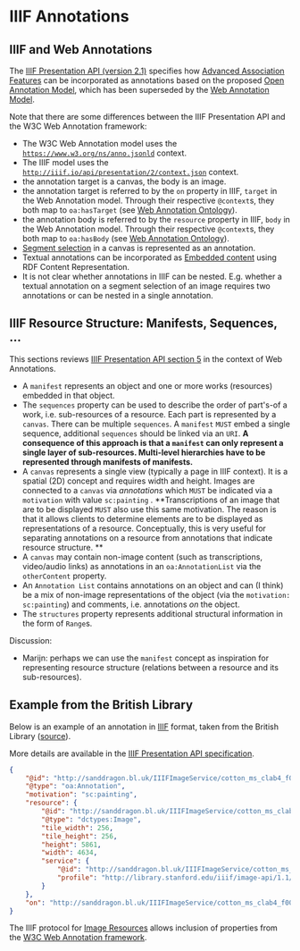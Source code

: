 # IIIF Annotations

## IIIF and Web Annotations

The [IIIF Presentation API (version 2.1)](http://iiif.io/api/presentation/2.1/) specifies how [Advanced Association Features](http://iiif.io/api/presentation/2.1/#advanced-association-features) can be incorporated as annotations based on the proposed [Open Annotation Model](http://www.openannotation.org/spec/core/), which has been superseded by the [Web Annotation Model](https://www.w3.org/TR/annotation-model/).

Note that there are some differences between the IIIF Presentation API and the W3C Web Annotation framework:

+ The W3C Web Annotation model uses the <code>https://www.w3.org/ns/anno.jsonld</code> context.
+ The IIIF model uses the <code>http://iiif.io/api/presentation/2/context.json</code> context. 
+ the annotation target is a canvas, the body is an image.
+ the annotation target is referred to by the `on` property in  IIIF, `target` in the Web Annotation model. Through their respective `@context`s, they both map to `oa:hasTarget` (see [Web Annotation Ontology](https://www.w3.org/ns/oa#)).
+ the annotation body is referred to by the `resource` property in IIIF, `body` in the Web Annotation model. Through their respective `@context`s, they both map to `oa:hasBody` (see [Web Annotation Ontology](https://www.w3.org/ns/oa#)).
+ [Segment selection](http://iiif.io/api/presentation/2.1/#segments) in a canvas is represented as an annotation.
+ Textual annotations can be incorporated as [Embedded content](http://iiif.io/api/presentation/2.1/#embedded-content) using RDF Content Representation. 
+ It is not clear whether annotations in IIIF can be nested. E.g. whether a textual annotation on a segment selection of an image requires two annotations or can be nested in a single annotation. 

## IIIF Resource Structure: Manifests, Sequences, ...

This sections reviews [IIIF Presentation API section 5](http://iiif.io/api/presentation/2.1/#resource-structure) in the context of Web Annotations.

+ A `manifest` represents an object and one or more works (resources) embedded in that object. 
+ The `sequences` property can be used to describe the order of part's-of a work, i.e. sub-resources of a resource. Each part is represented by a `canvas`. There can be multiple `sequences`. A `manifest` `MUST` embed a single sequence, additional `sequences` should be linked via an `URI`. **A consequence of this approach is that a `manifest` can only represent a single layer of sub-resources. Multi-level hierarchies have to be represented through manifests of manifests.**
+ A `canvas` represents a single view (typically a page in IIIF context). It is a spatial (2D) concept and requires width and height. Images are connected to a `canvas` via *annotations* which `MUST` be indicated via a `motivation` with value `sc:painting` .  **Transcriptions of an image that are to be displayed `MUST` also use this same motivation. The reason is that it allows clients to determine elements are to be displayed as representations of a resource. Conceptually, this is very useful for separating annotations on a resource from annotations that indicate resource structure. **
+ A `canvas` may contain non-image content (such as transcriptions, video/audio links) as annotations in an `oa:AnnotationList` via the `otherContent` property.
+ An `Annotation List` contains annotations on an object and can (I think) be a mix of non-image representations of the object (via the `motivation: sc:painting`) and comments, i.e. annotations *on* the object.
+ The `structures` property represents additional structural information in the form of `Range`s.

Discussion:

+ Marijn: perhaps we can use the `manifest` concept as inspiration for representing resource structure (relations between a resource and its sub-resources).

## Example from the British Library
Below is an example of an annotation in [IIIF](http://iiif.io/) format, taken from the British Library ([source](http://sanddragon.bl.uk/IIIFMetadataService/Cotton_MS_Claudius_B_IV.json)).

More details are available in the [IIIF Presentation API specification](http://iiif.io/api/presentation/2.0/).

```json
{
	"@id": "http://sanddragon.bl.uk/IIIFImageService/cotton_ms_clab4_f001r/imageanno/anno-1",
	"@type": "oa:Annotation",
	"motivation": "sc:painting",
	"resource": {
		"@id": "http://sanddragon.bl.uk/IIIFImageService/cotton_ms_clab4_f001r",
		"@type": "dctypes:Image",
		"tile_width": 256,
		"tile_height": 256,
		"height": 5861,
		"width": 4634,
		"service": {
			"@id": "http://sanddragon.bl.uk/IIIFImageService/cotton_ms_clab4_f001r",
			"profile": "http://library.stanford.edu/iiif/image-api/1.1/conformance.html#level1"
		}
	},
    "on": "http://sanddragon.bl.uk/IIIFImageService/cotton_ms_clab4_f001r/canvas/canvas-1"
}
```

The IIIF protocol for [Image Resources](http://iiif.io/api/presentation/2.0/#image-resources) allows inclusion of properties from the [W3C Web Annotation framework](https://www.w3.org/TR/annotation-model/).
